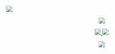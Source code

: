 <a href="https://www.linkedin.com/in/mois%C3%A9s-andrade-872a2611a/" target="_blank"><img src="https://img.shields.io/badge/LinkedIn-0077B5?style=for-the-badge&logo=linkedin&logoColor=white"></a>

<p  align="center">
<img src="https://user-images.githubusercontent.com/73097560/115834477-dbab4500-a447-11eb-908a-139a6edaec5c.gif">             
<br>

<p align="center">
  <a href="https://github.com/bkmoises">
    <img src="https://github-readme-stats.vercel.app/api?username=bkmoises&show_icons=true&theme=github_dark&hide_border=true" />
    <img src="https://github-readme-streak-stats.herokuapp.com/?user=bkmoises&theme=github-dark-blue&hide_border=true" />

[//]: # (    <img src="https://activity-graph.herokuapp.com/graph?username=bkmoises&theme=react-dark" />)
</a>
</p>


<p  align="center">
<img src="https://user-images.githubusercontent.com/73097560/115834477-dbab4500-a447-11eb-908a-139a6edaec5c.gif">             
<br>
